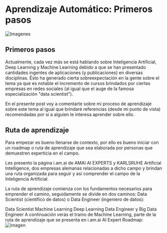 # Aprendizaje Automático: Primeros pasos

![Imagenes](https://vilcagamarracf.github.io/img/ml-twitter-image.jpg)

## Primeros pasos
Actualmente, cada vez más se está hablando sobre Inteligencia Artificial, Deep Learning y Machine Learning debido a que se han presentado cantidades ingentes de aplicaciones (y publicaciones) en diversas disciplinas. Ésto ha generado cierta sobreexpectación en la gente sobre el tema ya que es notable el incremento de cursos brindados por ciertas empresas en redes sociales (al igual que el auge de la famosa especialización "data scientist").

En el presente post voy a comentarte sobre mi proceso de aprendizaje sobre este tema al igual que brindaré referencias (desde mi punto de vista) recomendadas por si a alguien le interesa aprender sobre ello.

## Ruta de aprendizaje
Para empezar es bueno llenarse de contexto, por ello es bueno iniciar con un roadmap o ruta de aprendizaje que sea elaborada por personas que demuestren experticia en el campo.

Les presento la página i.am.ai de AMAI AI EXPERTS y KARLSRUHE Artificial Intelligence, dos empresas alemanas relacionadas a dicho campo y brindan una ruta organizada para seguir y así comprender el campo de la Inteligencia Artificial.

La ruta de aprendizaje comienza con los fundamentos necesarios para emprender el camino, seguidamente se divide en dos caminos: Data Scientist (científico de datos) o Data Engineer (ingeniero de datos):

Data Scientist
Machine Learning
Deep Learning
Data Engineer
y Big Data Engineer
A continuación verás el tramo de Machine Learning, parte de la ruta de aprendizaje que se presenta en i.am.ai AI Expert Roadmap:
![imagen](https://github.com/AMAI-GmbH/AI-Expert-Roadmap/raw/main/images/machine_learning.svg)